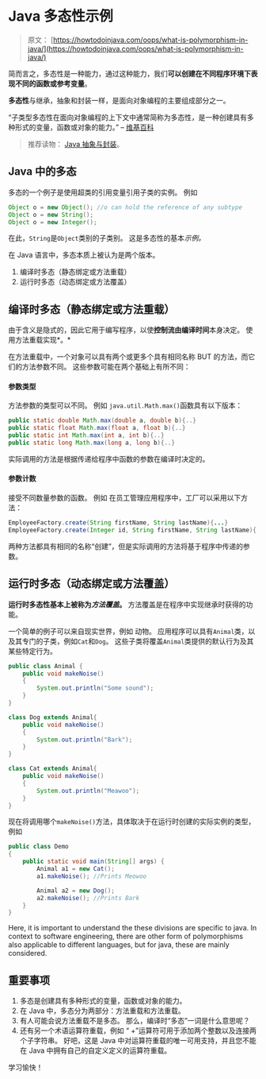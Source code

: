 # Java 多态性示例

> 原文： [https://howtodoinjava.com/oops/what-is-polymorphism-in-java/](https://howtodoinjava.com/oops/what-is-polymorphism-in-java/)

简而言之，多态性是一种能力，通过这种能力，我们**可以创建在不同程序环境下表现不同的函数或参考变量**。

**多态性**与继承，抽象和封装一样，是面向对象编程的主要组成部分之一。

“子类型多态性在面向对象编程的上下文中通常简称为多态性，是一种创建具有多种形式的变量，函数或对象的能力。” – [维基百科](https://en.wikipedia.org/wiki/Polymorphism_in_object-oriented_programming)

> 推荐读物： [Java 抽象与封装](//howtodoinjava.com/object-oriented/encapsulation-in-java-and-its-relation-with-abstraction/ "Encapsulation in java and its relation with abstraction")。

## Java 中的多态

多态的一个例子是使用超类的引用变量引用子类的实例。 例如

```java
Object o = new Object(); //o can hold the reference of any subtype
Object o = new String();
Object o = new Integer();
```

在此，`String`是`Object`类别的子类别。 这是多态性的基本*示例。*

在 Java 语言中，多态本质上被认为是两个版本。

1.  编译时多态（静态绑定或方法重载）
2.  运行时多态（动态绑定或方法覆盖）

## 编译时多态（静态绑定或方法重载）

由于含义是隐式的，因此它用于编写程序，以使**控制流由编译时间**本身决定。 使用方法重载实现*。*

在方法重载中，一个对象可以具有两个或更多个具有相同名称 BUT 的方法，而它们的方法参数不同。 这些参数可能在两个基础上有所不同：

#### 参数类型

方法参数的类型可以不同。 例如 `java.util.Math.max()`函数具有以下版本：

```java
public static double Math.max(double a, double b){..}
public static float Math.max(float a, float b){..}
public static int Math.max(int a, int b){..}
public static long Math.max(long a, long b){..}
```

实际调用的方法是根据传递给程序中函数的参数在编译时决定的。

#### 参数计数

接受不同数量参数的函数。 例如 在员工管理应用程序中，工厂可以采用以下方法：

```java
EmployeeFactory.create(String firstName, String lastName){...}
EmployeeFactory.create(Integer id, String firstName, String lastName){...}
```

两种方法都具有相同的名称“创建”，但是实际调用的方法将基于程序中传递的参数。

## 运行时多态（动态绑定或方法覆盖）

**运行时多态性基本上被称为*方法覆盖*。** 方法覆盖是在程序中实现继承时获得的功能。

一个简单的例子可以来自现实世界，例如 动物。 应用程序可以具有`Animal`类，以及其专门的子类，例如`Cat`和`Dog`。 这些子类将覆盖`Animal`类提供的默认行为及其某些特定行为。

```java
public class Animal {
	public void makeNoise()
	{
		System.out.println("Some sound");
	}
}

class Dog extends Animal{
	public void makeNoise()
	{
		System.out.println("Bark");
	}
}

class Cat extends Animal{
	public void makeNoise()
	{
		System.out.println("Meawoo");
	}
}

```

现在将调用哪个`makeNoise()`方法，具体取决于在运行时创建的实际实例的类型，例如

```java
public class Demo
{
	public static void main(String[] args) {
		Animal a1 = new Cat();
		a1.makeNoise(); //Prints Meowoo

		Animal a2 = new Dog();
		a2.makeNoise(); //Prints Bark
	}
}

```

Here, it is important to understand the these divisions are specific to java. In context to software engineering, there are other form of polymorphisms also applicable to different languages, but for java, these are mainly considered.

## 重要事项

1.  多态是创建具有多种形式的变量，函数或对象的能力。
2.  在 Java 中，多态分为两部分：方法重载和方法重载。
3.  有人可能会说方法重载不是多态。 那么，编译时“多态”一词是什么意思呢？
4.  还有另一个术语运算符重载，例如 “ +”运算符可用于添加两个整数以及连接两个子字符串。 好吧，这是 Java 中对运算符重载的唯一可用支持，并且您不能在 Java 中拥有自己的自定义定义的运算符重载。

学习愉快！